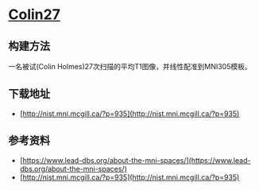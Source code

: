 # [Colin27](http://nist.mni.mcgill.ca/?p=935)

## 构建方法

一名被试(Colin Holmes)27次扫描的平均T1图像，并线性配准到MNI305模板。

## 下载地址

* [http://nist.mni.mcgill.ca/?p=935](http://nist.mni.mcgill.ca/?p=935)

## 参考资料

* [https://www.lead-dbs.org/about-the-mni-spaces/](https://www.lead-dbs.org/about-the-mni-spaces/)
* [http://nist.mni.mcgill.ca/?p=935](http://nist.mni.mcgill.ca/?p=935)